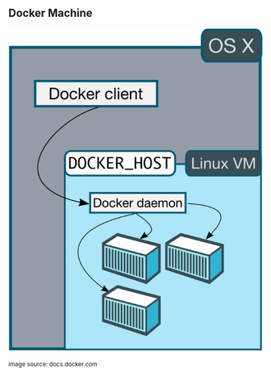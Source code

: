 ## Docker Machine

![docker machine architecture](images/mac-docker-host.svg)

<small>image source: docs.docker.com</small>
